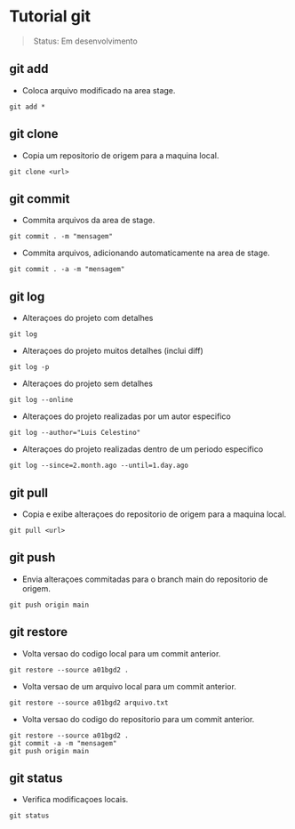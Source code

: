 # Tutorial git

> Status: Em desenvolvimento

## git add
- Coloca arquivo modificado na area stage.
```
git add *
```

## git clone
- Copia um repositorio de origem para a maquina local.
```
git clone <url>
```

## git commit
- Commita arquivos da area de stage.
```
git commit . -m "mensagem"
```

- Commita arquivos, adicionando automaticamente na area de stage.
```
git commit . -a -m "mensagem"
```

## git log
- Alteraçoes do projeto com detalhes
```
git log
```

- Alteraçoes do projeto muitos detalhes (inclui diff)
```
git log -p
```

- Alteraçoes do projeto sem detalhes
```
git log --online
```

- Alteraçoes do projeto realizadas por um autor especifico
```
git log --author="Luis Celestino"
```

- Alteraçoes do projeto realizadas dentro de um periodo especifico
```
git log --since=2.month.ago --until=1.day.ago
```

## git pull
- Copia e exibe alteraçoes do repositorio de origem para a maquina local.
```
git pull <url>
```

## git push
- Envia alteraçoes commitadas para o branch main do repositorio de origem.
```
git push origin main
```

## git restore
- Volta versao do codigo local para um commit anterior.
```
git restore --source a01bgd2 .
```

- Volta versao de um arquivo local para um commit anterior.
```
git restore --source a01bgd2 arquivo.txt
```

- Volta versao do codigo do repositorio para um commit anterior.
```
git restore --source a01bgd2 .
git commit -a -m "mensagem"
git push origin main
```

## git status
- Verifica modificaçoes locais.
```
git status
```
